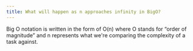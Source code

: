 ```yaml
---
title: What will happen as n approaches infinity in BigO?
---
```


Big O notation is written in the form of O(n) where O stands for “order of magnitude” and n represents what we're comparing the complexity of a task against.
